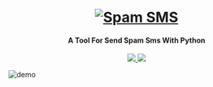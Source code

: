 <h1 align="center">
  <br>
  <a href="https://github.com/cymilad/Spam-SMS"><img src="https://dl.cyberamooz.com/0:/Pictures1/sms-spam.jpg" alt="Spam SMS"></a>

</h1>

<h4 align="center">A Tool For Send Spam Sms With Python</h4>

<p align="center">
  <a href="http://python.org">
    <img src="https://img.shields.io/badge/python-v3-blue">
  </a>

  <a href="https://www.microsoft.com/de-de/">
    <img src="https://img.shields.io/badge/platform-Linux-red">
  </a>
</p>

![demo](https://dl.cyberamooz.com/0:/Pictures1/demo-sms.png)
